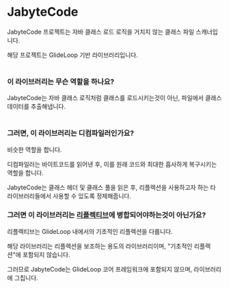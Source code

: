 # JabyteCode

JabyteCode 프로젝트는 자바 클래스 로드 로직을 거치지 않는 클래스 파일 스캐너입니다.

해당 프로젝트는 GlideLoop 기반 라이브러리입니다.<br/><br/>

### 이 라이브러리는 무슨 역할을 하나요?
JabyteCode는 자바 클래스 로직처럼 클래스를 로드시키는것이 아닌, 파일에서 클래스 데이터를 추출해냅니다.<br/><br/>

### 그러면, 이 라이브러리는 디컴파일러인가요?
비슷한 역할을 합니다.

디컴파일러는 바이트코드를 읽어낸 후, 이를 원래 코드와 최대한 흡사하게 복구시키는 역할을 합니다.

JabyteCode는 클래스 헤더 및 클래스 풀을 읽은 후, 리플렉션을 사용하고자 하는 타 라이브러리들에서 사용할 수 있도록 정제해줍니다.

### 그러면 이 라이브러리는 [리플렉티브](https://github.com/GlideLoop/GlideLoop-Reflective)에 병합되어야하는것이 아닌가요?
리플렉티브는 GlideLoop 내에서의 기초적인 리플렉션을 다룹니다.

해당 라이브러리는 리플렉션을 보조하는 용도의 라이브러리이며, "기초적인 리플렉션"에 포함되지 않습니다.

그러므로 JabyteCode는 GlideLoop 코어 프레임워크에 포함되지 않으며, 라이브러리에 그칩니다.